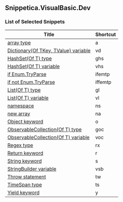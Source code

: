 ﻿## Snippetica.VisualBasic.Dev

### List of Selected Snippets

Title | Shortcut
----- | --------
[array type](_AutoGenerated/ArrayOfTType.snippet)|a
[Dictionary\(Of TKey, TValue\) variable](_AutoGenerated/DictionaryOfTKeyTValueVariable.snippet)|vd
[HashSet\(Of T\) type](_AutoGenerated/HashSetOfTType.snippet)|ghs
[HashSet\(Of T\) variable](_AutoGenerated/HashSetOfTVariable.snippet)|vhs
[if Enum\.TryParse](IfEnumTryParse.snippet)|ifemtp
[if not Enum\.TryParse](IfNotEnumTryParse.snippet)|iffemtp
[List\(Of T\) type](_AutoGenerated/ListOfTType.snippet)|gl
[List\(Of T\) variable](_AutoGenerated/ListOfTVariable.snippet)|vl
[namespace](Namespace.snippet)|ns
[new array ](_AutoGenerated/NewArrayOfT.snippet)|na
[Object keyword](ObjectKeyword.snippet)|o
[ObservableCollection\(Of T\) type](_AutoGenerated/ObservableCollectionOfTType.snippet)|goc
[ObservableCollection\(Of T\) variable](_AutoGenerated/ObservableCollectionOfTVariable.snippet)|voc
[Regex type](Regex.snippet)|rx
[Return keyword](ReturnKeyword.snippet)|r
[String keyword](StringKeyword.snippet)|s
[StringBuilder variable](StringBuilderVariable.snippet)|vsb
[Throw statement](ThrowStatement.snippet)|tw
[TimeSpan type](TimeSpanType.snippet)|ts
[Yield keyword](YieldKeyword.snippet)|y
